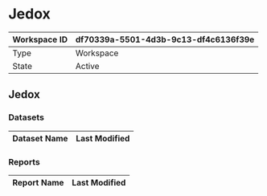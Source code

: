 



# Jedox

|Workspace ID|df70339a-5501-4d3b-9c13-df4c6136f39e|
| :--- | :--- |
|Type|Workspace|
|State|Active|

## Jedox

### Datasets

|Dataset Name|Last Modified|
| :--- | :--- |

### Reports

|Report Name|Last Modified|
| :--- | :--- |
